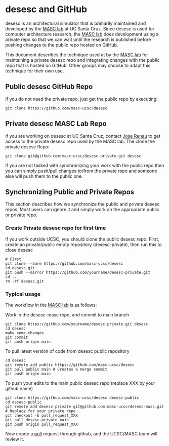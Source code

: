 # desesc and GitHub

desesc is an architectural simulator that is primarily maintained and developed
by the [MASC lab][masc] at UC Santa Cruz.  Since desesc is used for computer
architecture research, the [MASC lab][masc] does development using a private
repo so that we can wait until the research is published before pushing changes
to the public repo hosted on GitHub.

This document describes the technique used at by the [MASC lab][masc] for maintaining
a private desesc repo and integrating changes with the public repo
that is hosted on GitHub.  Other groups may choose to adapt this
technique for their own use.

## Public desesc GitHub Repo

If you do not need the private repo, just get the public repo by executing:

    git clone https://github.com/masc-ucsc/desesc

## Private desesc MASC Lab Repo

If you are working on desesc at UC Santa Cruz, contact [Jose Renau](http://users.soe.ucsc.edu/~renau/)
to get access to the private desesc repo used by the MASC lab. The clone the private desesc Repo:

    git clone git@github.com:masc-ucsc/desesc-private.git desesc

If you are not tasked with synchronizing your work with the public repo then
you can simply push/pull changes to/from the private repo and someone else
will push them to the public one.

## Synchronizing Public and Private Repos

This section describes how we synchronize the public and private desesc repos.
Most users can ignore it and simply work on the appropriate public or private 
repo.

### Create Private desesc repo for first time

If you work outside UCSC, you should clone the public desesc repo. First, create
an private/public empty repository (desesc-private), then run this to close desesc

    # First
    git clone --bare https://github.com/masc-ucsc/desesc
    cd desesc.git
    git push --mirror https://github.com/yourname/desesc-private.git
    cd ..
    rm -rf desesc.git


### Typical usage

The workflow in the [MASC lab][masc] is as follows:

Work in the desesc-masc repo, and commit to main branch

    git clone https://github.com/yourname/desesc-private.git desesc
    cd desesc
    make some changes
    git commit
    git push origin main


To pull latest version of code from desesc public repository

    cd desesc
    git remote add public https://github.com/masc-ucsc/desesc
    git pull public main # Creates a merge commit
    git push origin main

To push your edits to the main public desesc repo (replace XXX by your github name)

    git clone https://github.com/masc-ucsc/desesc desesc-public
    cd desesc-public
    git remote add desesc-private git@github.com:masc-ucsc/desesc-masc.git  # Replace for your private repo
    git checkout -b pull_request_XXX
    git pull desesc-private main
    git push origin pull_request_XXX

Now create a [pull][pull] request through github, and the UCSC/MASC team will review it.

[pull]: https://help.github.com/articles/creating-a-pull-request
[masc]: http://masc.soe.ucsc.edu/

